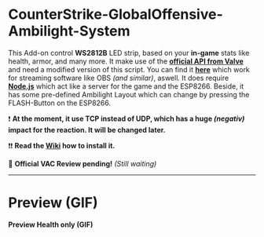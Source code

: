 # CounterStrike-GlobalOffensive-Ambilight-System
This Add-on control **WS2812B** LED strip, based on your **in-game** stats like health, armor, and many more. It make use of the **[official API from Valve](https://developer.valvesoftware.com/wiki/Counter-Strike:_Global_Offensive_Game_State_Integration#Sample_HTTP_POST_Endpoint_Server)** and need a modified version of this script. You can find it **[here](https://github.com/TheAmadeus25/CounterStrike-GlobalOffensive-LiveStat-for-OBS-Studio)** which work for streaming software like OBS *(and similar)*, aswell. It does require **[Node.js](https://nodejs.org/en/download/)** which act like a server for the game and the ESP8266. Beside, it has some pre-defined Ambilight Layout which can change by pressing the FLASH-Button on the ESP8266.

❗ **At the moment, it use TCP instead of UDP, which has a huge *(negativ)* impact for the reaction. It will be changed later.**

❗❗ **Read the [Wiki]() how to install it.**

💬 **Official VAC Review pending!** *(Still waiting)*

****
# Preview (GIF)

**Preview Health only (GIF)**
